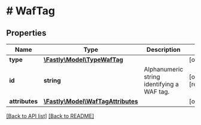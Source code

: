 # # WafTag

## Properties

Name | Type | Description | Notes
------------ | ------------- | ------------- | -------------
**type** | [**\Fastly\Model\TypeWafTag**](TypeWafTag.md) |  | [optional]
**id** | **string** | Alphanumeric string identifying a WAF tag. | [optional] [readonly]
**attributes** | [**\Fastly\Model\WafTagAttributes**](WafTagAttributes.md) |  | [optional]

[[Back to API list]](../../README.md#endpoints) [[Back to README]](../../README.md)

